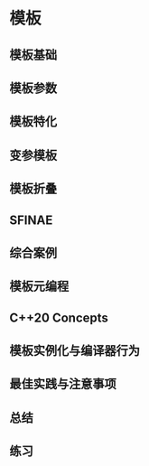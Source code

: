 # 模板

## 模板基础

## 模板参数

## 模板特化

## 变参模板

## 模板折叠

## SFINAE

## 综合案例

## 模板元编程

## C++20 Concepts

## 模板实例化与编译器行为

## 最佳实践与注意事项

## 总结

## 练习